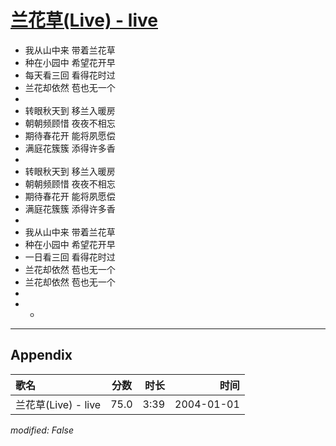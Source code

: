 # [兰花草(Live) - live](https://music.163.com/song?id=66562)

* 我从山中来 带着兰花草
* 种在小园中 希望花开早
* 每天看三回 看得花时过
* 兰花却依然 苞也无一个
* 
* 转眼秋天到 移兰入暖房
* 朝朝频顾惜 夜夜不相忘
* 期待春花开 能将夙愿偿
* 满庭花簇簇 添得许多香
* 
* 转眼秋天到 移兰入暖房
* 朝朝频顾惜 夜夜不相忘
* 期待春花开 能将夙愿偿
* 满庭花簇簇 添得许多香
* 
* 我从山中来 带着兰花草
* 种在小园中 希望花开早
* 一日看三回 看得花时过
* 兰花却依然 苞也无一个
* 兰花却依然 苞也无一个
* 
* -


---

## Appendix

|歌名|分数|时长|时间|
|:---|:---:|---:|---:|
|兰花草(Live) - live|75.0|3:39|2004-01-01

*modified: False*